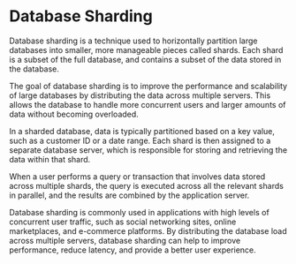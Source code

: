 # Database Sharding

Database sharding is a technique used to horizontally partition large databases into smaller, more manageable pieces called shards. Each shard is a subset of the full database, and contains a subset of the data stored in the database.

The goal of database sharding is to improve the performance and scalability of large databases by distributing the data across multiple servers. This allows the database to handle more concurrent users and larger amounts of data without becoming overloaded.

In a sharded database, data is typically partitioned based on a key value, such as a customer ID or a date range. Each shard is then assigned to a separate database server, which is responsible for storing and retrieving the data within that shard.

When a user performs a query or transaction that involves data stored across multiple shards, the query is executed across all the relevant shards in parallel, and the results are combined by the application server.

Database sharding is commonly used in applications with high levels of concurrent user traffic, such as social networking sites, online marketplaces, and e-commerce platforms. By distributing the database load across multiple servers, database sharding can help to improve performance, reduce latency, and provide a better user experience.